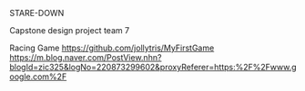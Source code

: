 STARE-DOWN

Capstone design project team 7

Racing Game
https://github.com/jollytris/MyFirstGame
https://m.blog.naver.com/PostView.nhn?blogId=zic325&logNo=220873299602&proxyReferer=https:%2F%2Fwww.google.com%2F
